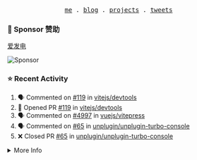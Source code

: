 <p align="center">
  <samp>
    <a href="https://yuy1n.io">me</a> .
    <a href="https://yuy1n.io/blog">blog</a> .
    <a href="https://yuy1n.io/projects">projects</a> .
    <a href="https://twitter.com/yuyinws">tweets</a>
  </samp>
</p>

### 💖 Sponsor 赞助

[爱发电](https://afdian.com/a/yuyinws)

![Sponsor](https://cdn.jsdelivr.net/gh/yuyinws/sponsors/sponsorkit/sponsors.svg)

### ⭐️ Recent Activity
<!--START_SECTION:activity-->
1. 🗣 Commented on [#119](https://github.com/vitejs/devtools/pull/119#issuecomment-3472157726) in [vitejs/devtools](https://github.com/vitejs/devtools)
2. 💪 Opened PR [#119](undefined) in [vitejs/devtools](https://github.com/vitejs/devtools)
3. 🗣 Commented on [#4997](https://github.com/vuejs/vitepress/issues/4997#issuecomment-3465945903) in [vuejs/vitepress](https://github.com/vuejs/vitepress)
4. 🗣 Commented on [#65](https://github.com/unplugin/unplugin-turbo-console/pull/65#issuecomment-3460700549) in [unplugin/unplugin-turbo-console](https://github.com/unplugin/unplugin-turbo-console)
5. ❌ Closed PR [#65](undefined) in [unplugin/unplugin-turbo-console](https://github.com/unplugin/unplugin-turbo-console)
<!--END_SECTION:activity-->

<details>
  <summary>
  More Info
  </summary>

[![wakatime](https://wakatime.com/badge/user/51143705-a99d-4e70-b101-fd9e1cb44e71.svg)](https://wakatime.com/@51143705-a99d-4e70-b101-fd9e1cb44e71)

<img src="https://cdn.jsdelivr.net/gh/yuyinws/yuyinws/gitmand.svg" />
<br />
<img src="https://card.yuy1n.io/card/76561198340841543/dark,bg-game-1850570" />
<br />
<img src="https://cdn.jsdelivr.net/gh/yuyinws/yuyinws/github-metrics.svg" />
</details>
